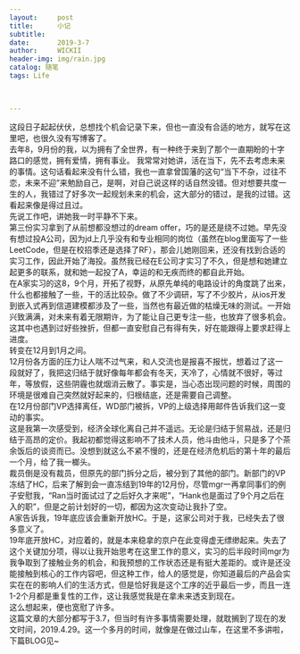 ```yaml
---
layout:     post
title:      小记
subtitle:   
date:       2019-3-7
author:     WICKII
header-img: img/rain.jpg
catalog: 随笔
tags: Life

    
    
---
```

这段日子起起伏伏，总想找个机会记录下来，但也一直没有合适的地方，就写在这里吧，也很久没有写博客了。  
去年8，9月份的我，以为拥有了全世界，有一种终于来到了那个一直期盼的十字路口的感觉，拥有爱情，拥有事业。
我常常对她讲，活在当下，先不去考虑未来的事情。这句话看起来没有什么错，我也一直拿曾国藩的这句“当下不杂，过往不恋，未来不迎”来勉励自己，是啊，对自己说这样的话自然没错。但对想要共度一生的人，我错过了好多次一起规划未来的机会，这大部分的错过，是我的过错。这看起来像是得过且过。  
先说工作吧，讲她我一时平静不下来。  
第三份实习拿到了从前想都没想过的dream offer，巧的是还是绕不过她。早先没有想过投A公司，因为jd上几乎没有和专业相同的岗位（虽然在blog里面写了一些LeetCode，但是在校招季还是选择了RF），那会儿她刚回来，还没有找到合适的实习工作，因此开始了海投。虽然我已经在E公司才实习了不久，但是想和她建立起更多的联系，就和她一起投了A，幸运的和无疾而终的都自此开始。  
在A家实习的这8，9个月，开拓了视野，从原先单纯的电路设计的角度跳了出来，什么也都接触了一些，干的活比较杂。做了不少调研，写了不少胶片，从ios开发到嵌入式再到信道建模都涉及了一些，当然也有最近做的枯燥无味的测试。一开始兴致满满，对未来有着无限期许，为了能让自己更专注一些，也放弃了很多机会。这其中也遇到过好些挫折，但都一直安慰自己有得有失，好在能跟得上要求赶得上进度。  
转变在12月到1月之间。  
12月份各方面的压力让人喘不过气来，和人交流也是报喜不报忧，想着过了这一段就好了，我把这归结于就好像每年都会有冬天，天冷了，心情就不很好，等过年，等放假，这些阴霾也就烟消云散了。事实是，当心态出现问题的时候，周围的环境是很难自己突然就好起来的，归根结底，还是需要自己调整。  
在12月份部门VP选择离任，WD部门被拆，VP的上级选择用邮件告诉我们这一变动的事实。  
这是我第一次感受到，经济全球化离自己并不遥远。无论是归结于贸易战，还是归结于高昂的定价。我起初都觉得这影响不了技术人员，他斗由他斗，只是多了个茶余饭后的谈资而已。没想到就这么不紧不慢的，还是在经济危机后的第十年的最后一个月，给了我一榔头。  
裁员倒是没有裁员，但原先的部门拆分之后，被分到了其他的部门。新部门的VP冻结了HC，后来了解到会一直冻结到19年的12月份，尽管mgr一再拿同事们的例子安慰我，“Ran当时面试过了之后好久才来呢”，“Hank也是面过了9个月之后在入的职”，但是之前计划好的一切，都因为这次变动让我扑了空。  
A家告诉我，19年底应该会重新开放HC。于是，这家公司对于我，已经失去了很多意义了。  
19年底开放HC，对应着的，就是本来稳拿的京户在此变得虚无缥缈起来。失去了这个关键加分项，得以让我开始思考在这里工作的意义，实习的后半段时间mgr为我争取到了接触业务的机会，和我预想的工作状态还是有挺大差距的。或许是还没能接触到核心的工作内容吧，但这种工作，给人的感觉是，你知道最后的产品会实实在在的影响人们的生活方式，但是恰好我是这个工序的近乎最后一步，而且一连1-2个月都是重复性的工作，这让我感觉我是在拿未来透支到现在。  
这么想起来，便也宽慰了许多。  
这篇文章的大部分都写于3.7，但当时有许多事情需要处理，就耽搁到了现在的发文时间，2019.4.29。这一个多月的时间，就像是在做过山车，在这里不多讲啦，下篇BLOG见~
 